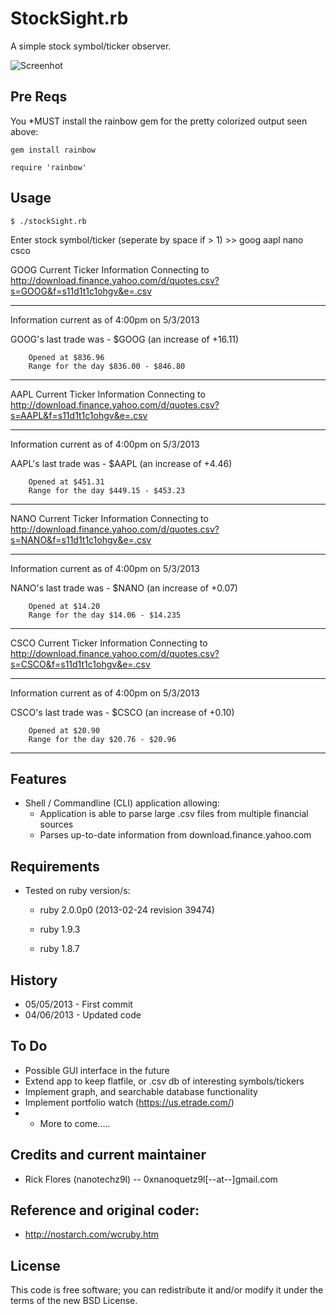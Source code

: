 StockSight.rb
==============
A simple stock symbol/ticker observer.

![Screenhot](http://2.bp.blogspot.com/_xEdRg-6CKJM/TBggClHFWoI/AAAAAAAAAKI/HFsyYLDFrXM/s1600/wall+street.jpg)

## Pre Reqs

You *MUST install the rainbow gem for the pretty colorized output seen above:

	gem install rainbow
	
	require 'rainbow'

## Usage
	$ ./stockSight.rb     

Enter stock symbol/ticker (seperate by space if > 1) >> goog aapl nano csco
	
GOOG Current Ticker Information
Connecting to http://download.finance.yahoo.com/d/quotes.csv?s=GOOG&f=s11d1t1c1ohgv&e=.csv


--------------------------------------------------------------------------------
Information current as of 4:00pm on 5/3/2013

GOOG's last trade was - $GOOG (an increase of +16.11)

        Opened at $836.96
        Range for the day $836.00 - $846.80
--------------------------------------------------------------------------------
AAPL Current Ticker Information
Connecting to http://download.finance.yahoo.com/d/quotes.csv?s=AAPL&f=s11d1t1c1ohgv&e=.csv


--------------------------------------------------------------------------------
Information current as of 4:00pm on 5/3/2013

AAPL's last trade was - $AAPL (an increase of +4.46)

        Opened at $451.31
        Range for the day $449.15 - $453.23
--------------------------------------------------------------------------------
NANO Current Ticker Information
Connecting to http://download.finance.yahoo.com/d/quotes.csv?s=NANO&f=s11d1t1c1ohgv&e=.csv


--------------------------------------------------------------------------------
Information current as of 4:00pm on 5/3/2013

NANO's last trade was - $NANO (an increase of +0.07)

        Opened at $14.20
        Range for the day $14.06 - $14.235
--------------------------------------------------------------------------------
CSCO Current Ticker Information
Connecting to http://download.finance.yahoo.com/d/quotes.csv?s=CSCO&f=s11d1t1c1ohgv&e=.csv


--------------------------------------------------------------------------------
Information current as of 4:00pm on 5/3/2013

CSCO's last trade was - $CSCO (an increase of +0.10)

        Opened at $20.90
        Range for the day $20.76 - $20.96
--------------------------------------------------------------------------------

## Features
* Shell / Commandline (CLI) application allowing:
	* Application is able to parse large .csv files from multiple financial sources
	* Parses up-to-date information from download.finance.yahoo.com

## Requirements
* Tested on ruby version/s:
	* ruby 2.0.0p0 (2013-02-24 revision 39474)
	
	* ruby 1.9.3
	* ruby 1.8.7

## History
* 05/05/2013 - First commit
* 04/06/2013 - Updated code 

## To Do
* Possible GUI interface in the future
* Extend app to keep flatfile, or .csv db of interesting symbols/tickers
* Implement graph, and searchable database functionality
* Implement portfolio watch (https://us.etrade.com/)
* - More to come.....

## Credits and current maintainer
* Rick Flores (nanotechz9l) -- 0xnanoquetz9l[--at--]gmail.com

## Reference and original coder:
* http://nostarch.com/wcruby.htm

## License
This code is free software; you can redistribute it and/or modify it under the
terms of the new BSD License.
